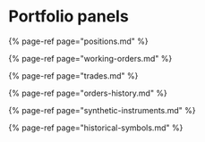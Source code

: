 # Portfolio panels

{% page-ref page="positions.md" %}

{% page-ref page="working-orders.md" %}

{% page-ref page="trades.md" %}

{% page-ref page="orders-history.md" %}

{% page-ref page="synthetic-instruments.md" %}

{% page-ref page="historical-symbols.md" %}

